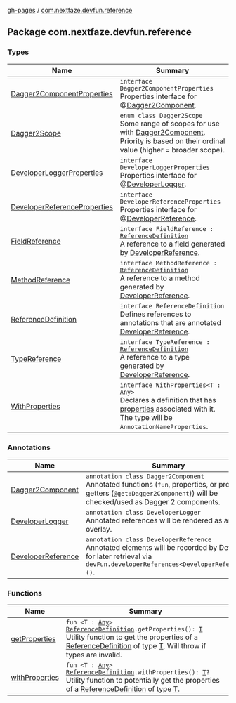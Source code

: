 [gh-pages](../index.md) / [com.nextfaze.devfun.reference](./index.md)

## Package com.nextfaze.devfun.reference

### Types

| Name | Summary |
|---|---|
| [Dagger2ComponentProperties](-dagger2-component-properties/index.md) | `interface Dagger2ComponentProperties`<br>Properties interface for @[Dagger2Component](-dagger2-component/index.md). |
| [Dagger2Scope](-dagger2-scope/index.md) | `enum class Dagger2Scope`<br>Some range of scopes for use with [Dagger2Component](-dagger2-component/index.md). Priority is based on their ordinal value (higher = broader scope). |
| [DeveloperLoggerProperties](-developer-logger-properties/index.md) | `interface DeveloperLoggerProperties`<br>Properties interface for @[DeveloperLogger](-developer-logger/index.md). |
| [DeveloperReferenceProperties](-developer-reference-properties.md) | `interface DeveloperReferenceProperties`<br>Properties interface for @[DeveloperReference](-developer-reference/index.md). |
| [FieldReference](-field-reference/index.md) | `interface FieldReference : `[`ReferenceDefinition`](-reference-definition/index.md)<br>A reference to a field generated by [DeveloperReference](-developer-reference/index.md). |
| [MethodReference](-method-reference/index.md) | `interface MethodReference : `[`ReferenceDefinition`](-reference-definition/index.md)<br>A reference to a method generated by [DeveloperReference](-developer-reference/index.md). |
| [ReferenceDefinition](-reference-definition/index.md) | `interface ReferenceDefinition`<br>Defines references to annotations that are annotated [DeveloperReference](-developer-reference/index.md). |
| [TypeReference](-type-reference/index.md) | `interface TypeReference : `[`ReferenceDefinition`](-reference-definition/index.md)<br>A reference to a type generated by [DeveloperReference](-developer-reference/index.md). |
| [WithProperties](-with-properties/index.md) | `interface WithProperties<T : `[`Any`](https://kotlinlang.org/api/latest/jvm/stdlib/kotlin/-any/index.html)`>`<br>Declares a definition that has [properties](-with-properties/properties.md) associated with it. The type will be `AnnotationNameProperties`. |

### Annotations

| Name | Summary |
|---|---|
| [Dagger2Component](-dagger2-component/index.md) | `annotation class Dagger2Component`<br>Annotated functions (`fun`, properties, or property getters (`@get:Dagger2Component`)) will be checked/used as Dagger 2 components. |
| [DeveloperLogger](-developer-logger/index.md) | `annotation class DeveloperLogger`<br>Annotated references will be rendered as an overlay. |
| [DeveloperReference](-developer-reference/index.md) | `annotation class DeveloperReference`<br>Annotated elements will be recorded by DevFun for later retrieval via `devFun.developerReferences<DeveloperReference>()`. |

### Functions

| Name | Summary |
|---|---|
| [getProperties](get-properties.md) | `fun <T : `[`Any`](https://kotlinlang.org/api/latest/jvm/stdlib/kotlin/-any/index.html)`> `[`ReferenceDefinition`](-reference-definition/index.md)`.getProperties(): `[`T`](get-properties.md#T)<br>Utility function to get the properties of a [ReferenceDefinition](-reference-definition/index.md) of type [T](get-properties.md#T). Will throw if types are invalid. |
| [withProperties](with-properties.md) | `fun <T : `[`Any`](https://kotlinlang.org/api/latest/jvm/stdlib/kotlin/-any/index.html)`> `[`ReferenceDefinition`](-reference-definition/index.md)`.withProperties(): `[`T`](with-properties.md#T)`?`<br>Utility function to potentially get the properties of a [ReferenceDefinition](-reference-definition/index.md) of type [T](with-properties.md#T). |

